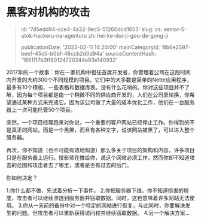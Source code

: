 黑客对机构的攻击
========

> id: '7d5edd94-cce4-4a32-9ec5-51260dcd1653'
> slug:
> 	cs: senior-5-utok-hackeru-na-agenturu
> 	zh: hei-ke-dui-ji-gou-de-gong-ji
> 
> publicationDate: '2023-02-11 14:20:00'
> mainCategoryId: '8b6e2597-bee1-45d5-b0bf-48ccb2d0d94a'
> sourceContentHash: '18511f7b3ff80124720244a93e140932'

2017年的一个故事：你在一家机构中担任首席开发者，你管理着公司在这段时间内开发的大约300个不同规模的项目。它们中的大多数是简单的Nette应用程序，最多有10个模板、一些表格和数据库表。没有什么花哨的。你对这些项目并不了解，因为每个项目都是由一个稍微不同的供应商开发的，人们在公司里轮换，你希望通过某种方式来完成它。因为该公司做了大量的成本优化工作，他们在一台服务器上一次可能托管50个项目。

突然，一个项目经理跑来对你说，一个重要的客户网站已经停止工作。你得到的不是真正的网站，而是一个黑屏，而且有各种文字，说该网站被黑了，可以进入整个服务器。

再次，你不知道（也不可能有效地知道）那么多关于项目的架构和内容，许多项目只是在服务器上运行。投影师在推给你，说这个网站必须工作，然而你却不知道攻击的范围和攻击者去了哪里，或者是否有过去的后门。

你如何决定？

1.你什么都不做，先试着分析一下事件。
2.你把服务器下线。你不知道损害的程度，攻击者可以继续渗透到服务器并窃取数据。同时，这也意味着许多网站无法使用。
3.你从一天前的备份中对一个特定的网站进行恢复，与此同时，你要解决发生的问题。但攻击者可以重新获得访问权并继续窃取数据。
4.另一个解决方案...
